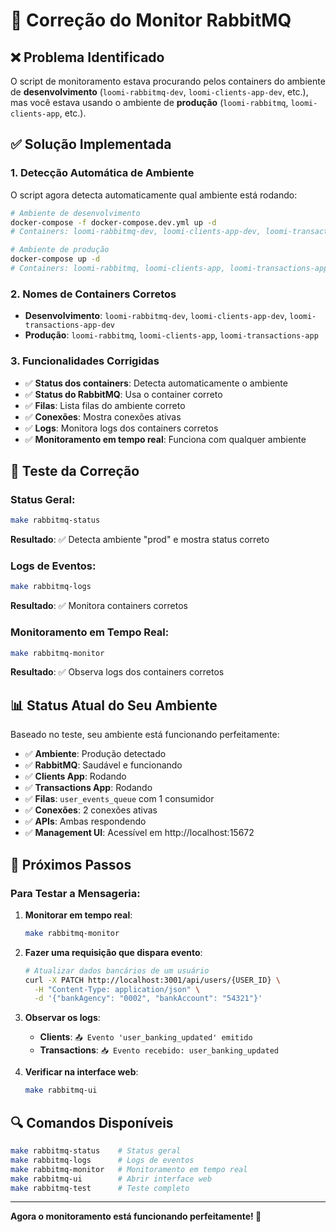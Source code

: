 # 🔧 Correção do Monitor RabbitMQ

## ❌ **Problema Identificado**

O script de monitoramento estava procurando pelos containers do ambiente de **desenvolvimento** (`loomi-rabbitmq-dev`, `loomi-clients-app-dev`, etc.), mas você estava usando o ambiente de **produção** (`loomi-rabbitmq`, `loomi-clients-app`, etc.).

## ✅ **Solução Implementada**

### 1. **Detecção Automática de Ambiente**
O script agora detecta automaticamente qual ambiente está rodando:

```bash
# Ambiente de desenvolvimento
docker-compose -f docker-compose.dev.yml up -d
# Containers: loomi-rabbitmq-dev, loomi-clients-app-dev, loomi-transactions-app-dev

# Ambiente de produção  
docker-compose up -d
# Containers: loomi-rabbitmq, loomi-clients-app, loomi-transactions-app
```

### 2. **Nomes de Containers Corretos**
- **Desenvolvimento**: `loomi-rabbitmq-dev`, `loomi-clients-app-dev`, `loomi-transactions-app-dev`
- **Produção**: `loomi-rabbitmq`, `loomi-clients-app`, `loomi-transactions-app`

### 3. **Funcionalidades Corrigidas**
- ✅ **Status dos containers**: Detecta automaticamente o ambiente
- ✅ **Status do RabbitMQ**: Usa o container correto
- ✅ **Filas**: Lista filas do ambiente correto
- ✅ **Conexões**: Mostra conexões ativas
- ✅ **Logs**: Monitora logs dos containers corretos
- ✅ **Monitoramento em tempo real**: Funciona com qualquer ambiente

## 🧪 **Teste da Correção**

### Status Geral:
```bash
make rabbitmq-status
```
**Resultado**: ✅ Detecta ambiente "prod" e mostra status correto

### Logs de Eventos:
```bash
make rabbitmq-logs
```
**Resultado**: ✅ Monitora containers corretos

### Monitoramento em Tempo Real:
```bash
make rabbitmq-monitor
```
**Resultado**: ✅ Observa logs dos containers corretos

## 📊 **Status Atual do Seu Ambiente**

Baseado no teste, seu ambiente está funcionando perfeitamente:

- ✅ **Ambiente**: Produção detectado
- ✅ **RabbitMQ**: Saudável e funcionando
- ✅ **Clients App**: Rodando
- ✅ **Transactions App**: Rodando
- ✅ **Filas**: `user_events_queue` com 1 consumidor
- ✅ **Conexões**: 2 conexões ativas
- ✅ **APIs**: Ambas respondendo
- ✅ **Management UI**: Acessível em http://localhost:15672

## 🎯 **Próximos Passos**

### Para Testar a Mensageria:

1. **Monitorar em tempo real**:
   ```bash
   make rabbitmq-monitor
   ```

2. **Fazer uma requisição que dispara evento**:
   ```bash
   # Atualizar dados bancários de um usuário
   curl -X PATCH http://localhost:3001/api/users/{USER_ID} \
     -H "Content-Type: application/json" \
     -d '{"bankAgency": "0002", "bankAccount": "54321"}'
   ```

3. **Observar os logs**:
   - **Clients**: `📤 Evento 'user_banking_updated' emitido`
   - **Transactions**: `📥 Evento recebido: user_banking_updated`

4. **Verificar na interface web**:
   ```bash
   make rabbitmq-ui
   ```

## 🔍 **Comandos Disponíveis**

```bash
make rabbitmq-status    # Status geral
make rabbitmq-logs      # Logs de eventos
make rabbitmq-monitor   # Monitoramento em tempo real
make rabbitmq-ui        # Abrir interface web
make rabbitmq-test      # Teste completo
```

---

**Agora o monitoramento está funcionando perfeitamente! 🚀**
